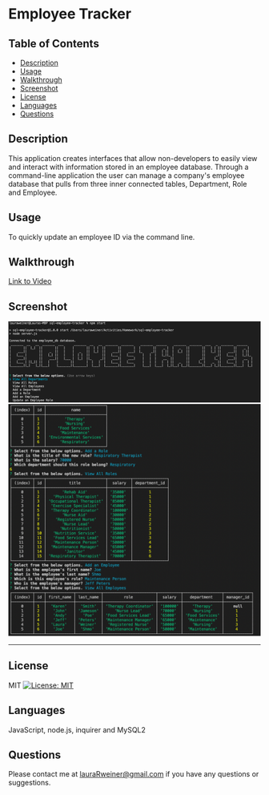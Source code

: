 # Employee Tracker

## Table of Contents
- [Description](#Description)
- [Usage](#Usage)
- [Walkthrough](#Walkthrough)
- [Screenshot](#Screenshot)
- [License](#License)
- [Languages](#Languages)
- [Questions](#Questions)

## Description
This application creates interfaces that allow non-developers to easily view and interact with information stored in an employee database. Through a command-line application the user can manage a company's employee database that pulls from three inner connected tables, Department, Role and Employee.

## Usage
To quickly update an employee ID via the command line. 

## Walkthrough
[Link to Video](https://watch.screencastify.com/v/kNOPObdcWEJEFFxJNRCd)

## Screenshot
![screenshot](assets/images/screenshot2.png)
![screenshot](assets/images/screenshot1.png)

-------

## License
MIT [![License: MIT](https://img.shields.io/badge/License-MIT-yellow.svg)](https://opensource.org/licenses/MIT)

## Languages
JavaScript, node.js, inquirer and MySQL2

## Questions
Please contact me at lauraRweiner@gmail.com if you have any questions or suggestions.